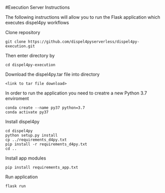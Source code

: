 #Execution Server Instructions

The following instructions will allow you to run the Flask application which executes dispel4py workflows 


Clone repository 
```
git clone https://github.com/dispel4pyserverless/dispel4py-execution.git
```
Then enter directory by 
```
cd dispel4py-execution 
```
Download the dispel4py.tar file into directory
```
<link to tar file download>
```
In order to run the application you need to creatre a new Python 3.7 enviroment 
```
conda create --name py37 python=3.7
conda activate py37
```
Install dispel4py 
```
cd dispel4py
python setup.py install
cp ../requirements_d4py.txt
pip install -r requirements_d4py.txt
cd ..
```
Install app modules 
```
pip install requirements_app.txt
```
Run application 
```
flask run 
```

